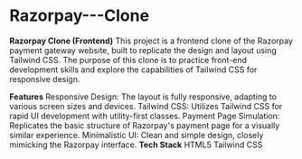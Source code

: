 # Razorpay---Clone
**Razorpay Clone (Frontend)**
This project is a frontend clone of the Razorpay payment gateway website, built to replicate the design and layout using Tailwind CSS. The purpose of this clone is to practice front-end development skills and explore the capabilities of Tailwind CSS for responsive design.

**Features**
Responsive Design: The layout is fully responsive, adapting to various screen sizes and devices.
Tailwind CSS: Utilizes Tailwind CSS for rapid UI development with utility-first classes.
Payment Page Simulation: Replicates the basic structure of Razorpay's payment page for a visually similar experience.
Minimalistic UI: Clean and simple design, closely mimicking the Razorpay interface.
**Tech Stack**
HTML5
Tailwind CSS
